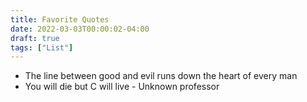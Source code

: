 ```yaml
---
title: Favorite Quotes
date: 2022-03-03T00:00:02-04:00
draft: true
tags: ["List"]
---
```


- The line between good and evil runs down the heart of every man
- You will die but C will live - Unknown professor
